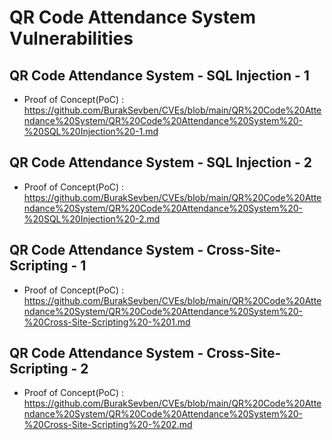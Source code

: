 # QR Code Attendance System Vulnerabilities

## QR Code Attendance System - SQL Injection - 1
+ Proof of Concept(PoC) : https://github.com/BurakSevben/CVEs/blob/main/QR%20Code%20Attendance%20System/QR%20Code%20Attendance%20System%20-%20SQL%20Injection%20-1.md

## QR Code Attendance System - SQL Injection - 2
+ Proof of Concept(PoC) : https://github.com/BurakSevben/CVEs/blob/main/QR%20Code%20Attendance%20System/QR%20Code%20Attendance%20System%20-%20SQL%20Injection%20-2.md

## QR Code Attendance System - Cross-Site-Scripting - 1
+ Proof of Concept(PoC) : https://github.com/BurakSevben/CVEs/blob/main/QR%20Code%20Attendance%20System/QR%20Code%20Attendance%20System%20-%20Cross-Site-Scripting%20-%201.md

## QR Code Attendance System - Cross-Site-Scripting - 2
+ Proof of Concept(PoC) : https://github.com/BurakSevben/CVEs/blob/main/QR%20Code%20Attendance%20System/QR%20Code%20Attendance%20System%20-%20Cross-Site-Scripting%20-%202.md
